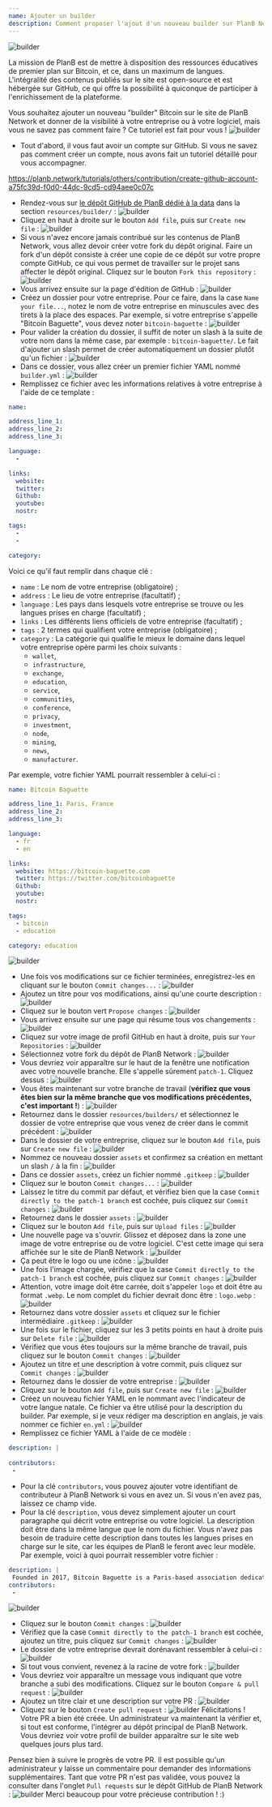 ```yaml
---
name: Ajouter un builder
description: Comment proposer l'ajout d'un nouveau builder sur PlanB Network ?
---
```

![builder](assets/cover.webp)

La mission de PlanB est de mettre à disposition des ressources éducatives de premier plan sur Bitcoin, et ce, dans un maximum de langues. L'intégralité des contenus publiés sur le site est open-source et est hébergée sur GitHub, ce qui offre la possibilité à quiconque de participer à l'enrichissement de la plateforme.

Vous souhaitez ajouter un nouveau "builder" Bitcoin sur le site de PlanB Network et donner de la visibilité à votre entreprise ou à votre logiciel, mais vous ne savez pas comment faire ? Ce tutoriel est fait pour vous !
![builder](assets/01.webp)
- Tout d'abord, il vous faut avoir un compte sur GitHub. Si vous ne savez pas comment créer un compte, nous avons fait un tutoriel détaillé pour vous accompagner.

https://planb.network/tutorials/others/contribution/create-github-account-a75fc39d-f0d0-44dc-9cd5-cd94aee0c07c


- Rendez-vous sur [le dépôt GitHub de PlanB dédié à la data](https://github.com/PlanB-Network/bitcoin-educational-content/tree/dev/resources/builders) dans la section `resources/builder/` :
![builder](assets/02.webp)
- Cliquez en haut à droite sur le bouton `Add file`, puis sur `Create new file` :
![builder](assets/03.webp)
- Si vous n'avez encore jamais contribué sur les contenus de PlanB Network, vous allez devoir créer votre fork du dépôt original. Faire un fork d'un dépôt consiste à créer une copie de ce dépôt sur votre propre compte GitHub, ce qui vous permet de travailler sur le projet sans affecter le dépôt original. Cliquez sur le bouton `Fork this repository` :
![builder](assets/04.webp)
- Vous arrivez ensuite sur la page d'édition de GitHub :
![builder](assets/05.webp)
- Créez un dossier pour votre entreprise. Pour ce faire, dans la case `Name your file...`, notez le nom de votre entreprise en minuscules avec des tirets à la place des espaces. Par exemple, si votre entreprise s'appelle "Bitcoin Baguette", vous devez noter `bitcoin-baguette` :
![builder](assets/06.webp)
- Pour valider la création du dossier, il suffit de noter un slash à la suite de votre nom dans la même case, par exemple : `bitcoin-baguette/`. Le fait d'ajouter un slash permet de créer automatiquement un dossier plutôt qu'un fichier :
![builder](assets/07.webp)
- Dans ce dossier, vous allez créer un premier fichier YAML nommé `builder.yml` :
![builder](assets/08.webp)
- Remplissez ce fichier avec les informations relatives à votre entreprise à l'aide de ce template :

```yaml
name:

address_line_1:
address_line_2:
address_line_3: 

language:
  - 

links:
  website:
  twitter:
  Github:
  youtube:
  nostr:

tags:
  - 
  - 

category:
```

Voici ce qu'il faut remplir dans chaque clé :
- `name` : Le nom de votre entreprise (obligatoire) ;
- `address` : Le lieu de votre entreprise (facultatif) ;
- `language` : Les pays dans lesquels votre entreprise se trouve ou les langues prises en charge (facultatif) ;
- `links` : Les différents liens officiels de votre entreprise (facultatif) ;
- `tags` : 2 termes qui qualifient votre entreprise (obligatoire) ;
- `category` : La catégorie qui qualifie le mieux le domaine dans lequel votre entreprise opère parmi les choix suivants :
	- `wallet`,
	- `infrastructure`,
	- `exchange`,
	- `education`,
	- `service`,
	- `communities`,
	- `conference`,
	- `privacy`,
	- `investment`,
	- `node`,
	- `mining`,
	- `news`,
	- `manufacturer`.

Par exemple, votre fichier YAML pourrait ressembler à celui-ci :

```yaml
name: Bitcoin Baguette

address_line_1: Paris, France
address_line_2:
address_line_3: 

language:
  - fr
  - en

links:
  website: https://bitcoin-baguette.com
  twitter: https://twitter.com/bitcoinbaguette
  Github:
  youtube:
  nostr:

tags:
  - bitcoin
  - education

category: education
```

![builder](assets/09.webp)
- Une fois vos modifications sur ce fichier terminées, enregistrez-les en cliquant sur le bouton `Commit changes...` :
![builder](assets/10.webp)
- Ajoutez un titre pour vos modifications, ainsi qu'une courte description :
![builder](assets/11.webp)
- Cliquez sur le bouton vert `Propose changes` :
![builder](assets/12.webp)
- Vous arrivez ensuite sur une page qui résume tous vos changements :
![builder](assets/13.webp)
- Cliquez sur votre image de profil GitHub en haut à droite, puis sur `Your Repositories` :
![builder](assets/14.webp)
- Sélectionnez votre fork du dépôt de PlanB Network :
![builder](assets/15.webp)
- Vous devriez voir apparaître sur le haut de la fenêtre une notification avec votre nouvelle branche. Elle s'appelle sûrement `patch-1`. Cliquez dessus :
![builder](assets/16.webp)
- Vous êtes maintenant sur votre branche de travail (**vérifiez que vous êtes bien sur la même branche que vos modifications précédentes, c'est important !**) :
![builder](assets/17.webp)
- Retournez dans le dossier `resources/builders/` et sélectionnez le dossier de votre entreprise que vous venez de créer dans le commit précédent :
![builder](assets/18.webp)
- Dans le dossier de votre entreprise, cliquez sur le bouton `Add file`, puis sur `Create new file` :
![builder](assets/19.webp)
- Nommez ce nouveau dossier `assets` et confirmez sa création en mettant un slash `/` à la fin :
![builder](assets/20.webp)
- Dans ce dossier `assets`, créez un fichier nommé `.gitkeep` :
![builder](assets/21.webp)
- Cliquez sur le bouton `Commit changes...` :
![builder](assets/22.webp)
- Laissez le titre du commit par défaut, et vérifiez bien que la case `Commit directly to the patch-1 branch` est cochée, puis cliquez sur `Commit changes` :
![builder](assets/23.webp)
- Retournez dans le dossier `assets` :
![builder](assets/24.webp)
- Cliquez sur le bouton `Add file`, puis sur `Upload files` :
![builder](assets/25.webp)
- Une nouvelle page va s'ouvrir. Glissez et déposez dans la zone une image de votre entreprise ou de votre logiciel. C'est cette image qui sera affichée sur le site de PlanB Network :
![builder](assets/26.webp)
- Ça peut être le logo ou une icône :
![builder](assets/27.webp)
- Une fois l'image chargée, vérifiez que la case `Commit directly to the patch-1 branch` est cochée, puis cliquez sur `Commit changes` : 
![builder](assets/28.webp)
- Attention, votre image doit être carrée, doit s'appeler `logo` et doit être au format `.webp`. Le nom complet du fichier devrait donc être : `logo.webp` :
![builder](assets/29.webp)
- Retournez dans votre dossier `assets` et cliquez sur le fichier intermédiaire `.gitkeep` :
![builder](assets/30.webp)
- Une fois sur le fichier, cliquez sur les 3 petits points en haut à droite puis sur `Delete file` :
![builder](assets/31.webp)
- Vérifiez que vous êtes toujours sur la même branche de travail, puis cliquez sur le bouton `Commit changes` :
![builder](assets/32.webp)
- Ajoutez un titre et une description à votre commit, puis cliquez sur `Commit changes` :
![builder](assets/33.webp)
- Retournez dans le dossier de votre entreprise :
![builder](assets/34.webp)
- Cliquez sur le bouton `Add file`, puis sur `Create new file` :
![builder](assets/35.webp)
- Créez un nouveau fichier YAML en le nommant avec l'indicateur de votre langue natale. Ce fichier va être utilisé pour la description du builder. Par exemple, si je veux rédiger ma description en anglais, je vais nommer ce fichier `en.yml` :
![builder](assets/36.webp)
- Remplissez ce fichier YAML à l'aide de ce modèle :
```yaml
description: |
 
contributors:
 - 
```

- Pour la clé `contributors`, vous pouvez ajouter votre identifiant de contributeur à PlanB Network si vous en avez un. Si vous n'en avez pas, laissez ce champ vide.
- Pour la clé `description`, vous devez simplement ajouter un court paragraphe qui décrit votre entreprise ou votre logiciel. La description doit être dans la même langue que le nom du fichier. Vous n'avez pas besoin de traduire cette description dans toutes les langues prises en charge sur le site, car les équipes de PlanB le feront avec leur modèle. Par exemple, voici à quoi pourrait ressembler votre fichier :
```yaml
description: |
 Founded in 2017, Bitcoin Baguette is a Paris-based association dedicated to organizing Bitcoin meetups and technical workshops. We bring together enthusiasts, experts, and curious minds to explore and discuss the intricacies of Bitcoin technology. Our events provide a platform for knowledge sharing, networking, and fostering a deeper understanding of Bitcoin's inner workings. Join us at Bitcoin Baguette to be a part of Paris's Bitcoin community and stay updated with the latest advancements in the field.
contributors:
 - 
```

![builder](assets/37.webp)
- Cliquez sur le bouton `Commit changes` :
![builder](assets/38.webp)
- Vérifiez que la case `Commit directly to the patch-1 branch` est cochée, ajoutez un titre, puis cliquez sur `Commit changes` :
![builder](assets/39.webp)
- Le dossier de votre entreprise devrait dorénavant ressembler à celui-ci :
![builder](assets/40.webp)
- Si tout vous convient, revenez à la racine de votre fork :
![builder](assets/41.webp)
- Vous devriez voir apparaître un message vous indiquant que votre branche a subi des modifications. Cliquez sur le bouton `Compare & pull request` :
![builder](assets/42.webp)
- Ajoutez un titre clair et une description sur votre PR :
![builder](assets/43.webp)
- Cliquez sur le bouton `Create pull request` :
![builder](assets/44.webp)
Félicitations ! Votre PR a bien été créée. Un administrateur va maintenant la vérifier et, si tout est conforme, l'intégrer au dépôt principal de PlanB Network. Vous devriez voir votre profil de builder apparaître sur le site web quelques jours plus tard.

Pensez bien à suivre le progrès de votre PR. Il est possible qu'un administrateur y laisse un commentaire pour demander des informations supplémentaires. Tant que votre PR n'est pas validée, vous pouvez la consulter dans l'onglet `Pull requests` sur le dépôt GitHub de PlanB Network :
![builder](assets/45.webp)
Merci beaucoup pour votre précieuse contribution ! :)

